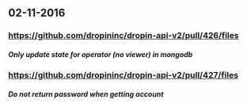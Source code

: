 ## 02-11-2016

### https://github.com/dropininc/dropin-api-v2/pull/426/files
##### Only update state for operator (no viewer) in mongodb

### https://github.com/dropininc/dropin-api-v2/pull/427/files
##### Do not return password when getting account
